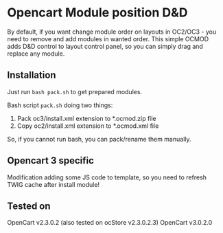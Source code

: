 # Opencart Module position D&D

By default, if you want change module order on layouts in OC2/OC3 - you need to remove and add modules in wanted order. This simple OCMOD adds D&D control to layout control panel, so you can simply drag and replace any module.

## Installation

Just run `bash pack.sh` to get prepared modules.

Bash script `pack.sh` doing two things:

1. Pack oc3/install.xml extension to *.ocmod.zip file
2. Copy oc2/install.xml extension to *.ocmod.xml file

So, if you cannot run bash, you can pack/rename them manually.

## Opencart 3 specific

Modification adding some JS code to template, so you need to refresh TWIG cache after install module!

## Tested on

OpenCart v2.3.0.2 (also tested on ocStore v2.3.0.2.3)
OpenCart v3.0.2.0